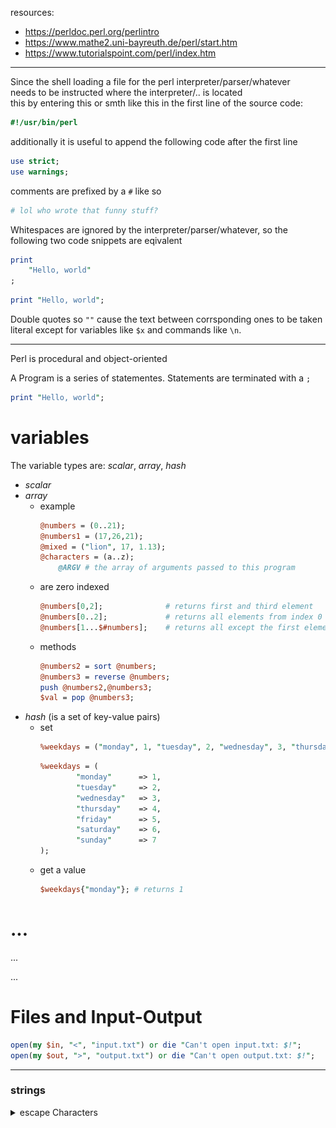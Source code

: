 resources:
+ https://perldoc.perl.org/perlintro
+ https://www.mathe2.uni-bayreuth.de/perl/start.htm
+ https://www.tutorialspoint.com/perl/index.htm

---

Since the shell loading a file for the perl interpreter/parser/whatever  
needs to be instructed where the interpreter/.. is located  
this by entering this or smth like this in the first line of the source code:
```perl
#!/usr/bin/perl
```

additionally it is useful to append the following code after the first line
```perl
use strict;
use warnings;
```

comments are prefixed by a `#` like so
```perl
# lol who wrote that funny stuff? 
```

Whitespaces are ignored by the interpreter/parser/whatever, 
so the following two code snippets are eqivalent
```perl
print
    "Hello, world"
;
```

```perl
print "Hello, world";
```

Double quotes so `""` cause the text between corrsponding ones 
to be taken literal except for variables like `$x` and commands like `\n`.


---

Perl is procedural and object-oriented

A Program is a series of statementes.
Statements are terminated with a `;`

```perl
print "Hello, world";
```
# variables
The variable types are:  _scalar_, _array_, _hash_
+ _scalar_
+ _array_
    + example
    	```perl
    	@numbers = (0..21); 
    	@numbers1 = (17,26,21);
    	@mixed = ("lion", 17, 1.13);
    	@characters = (a..z);
			@ARGV # the array of arguments passed to this program
    	```
    + are zero indexed
    	```perl
    	@numbers[0,2];              # returns first and third element
    	@numbers[0..2];             # returns all elements from index 0 to index 2, including those from index 0 and 2
    	@numbers[1...$#numbers];    # returns all except the first element
    	```
    + methods
    	```perl
    	@numbers2 = sort @numbers;
    	@numbers3 = reverse @numbers;
    	push @numbers2,@numbers3;
    	$val = pop @numbers3;
    	```
+ _hash_ (is a set of key-value pairs)
	+ set
		```perl
		%weekdays = ("monday", 1, "tuesday", 2, "wednesday", 3, "thursday", 4, "friday", 5, "saturday", 6, "sunday", 7);
		```
		```perl
		%weekdays = (
				"monday"      => 1,
				"tuesday"     => 2,
				"wednesday"   => 3,
				"thursday"    => 4,
				"friday"      => 5,
				"saturday"    => 6,
				"sunday"      => 7
		);
		```
  + get a value  
	  ```perl
	  $weekdays{"monday"}; # returns 1
	  ```
# ...
...

...

# Files and Input-Output

```perl
open(my $in, "<", "input.txt") or die "Can't open input.txt: $!";
open(my $out, ">", "output.txt") or die "Can't open output.txt: $!";
``` 


---

### strings 
<details><summary>escape Characters</summary>  

![escapeCharacters](./pics/escapeCharacters.png)
</details>